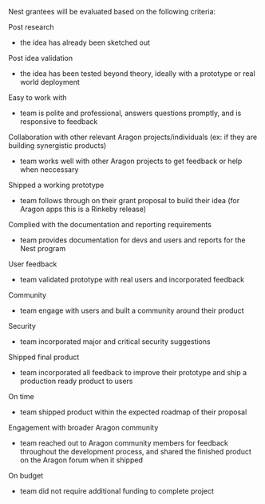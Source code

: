 Nest grantees will be evaluated based on the following criteria:

Post research
- the idea has already been sketched out

Post idea validation
- the idea has been tested beyond theory, ideally with a prototype or real world deployment

Easy to work with
- team is polite and professional, answers questions promptly, and is responsive to feedback

Collaboration with other relevant Aragon projects/individuals (ex: if they are building synergistic products)
- team works well with other Aragon projects to get feedback or help when neccessary

Shipped a working prototype
- team follows through on their grant proposal to build their idea (for Aragon apps this is a Rinkeby release)

Complied with the documentation and reporting requirements
- team provides documentation for devs and users and reports for the Nest program

User feedback
- team validated prototype with real users and incorporated feedback

Community 
- team engage with users and built a community around their product

Security
- team incorporated major and critical security suggestions

Shipped final product
- team incorporated all feedback to improve their prototype and ship a production ready product to users

On time
- team shipped product within the expected roadmap of their proposal

Engagement with broader Aragon community
- team reached out to Aragon community members for feedback throughout the development process, and shared the finished product on the Aragon forum when it shipped

On budget
- team did not require additional funding to complete project



